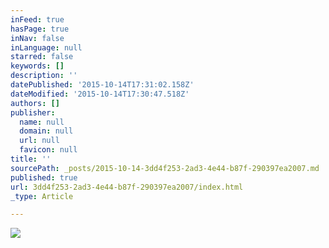 ```yaml
---
inFeed: true
hasPage: true
inNav: false
inLanguage: null
starred: false
keywords: []
description: ''
datePublished: '2015-10-14T17:31:02.158Z'
dateModified: '2015-10-14T17:30:47.518Z'
authors: []
publisher:
  name: null
  domain: null
  url: null
  favicon: null
title: ''
sourcePath: _posts/2015-10-14-3dd4f253-2ad3-4e44-b87f-290397ea2007.md
published: true
url: 3dd4f253-2ad3-4e44-b87f-290397ea2007/index.html
_type: Article

---
```

![](https://the-grid-user-content.s3-us-west-2.amazonaws.com/67e8964c-18bc-4a93-8b62-52e38a3f42fc.jpg)